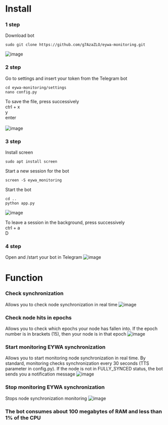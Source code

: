 # Install 
### 1 step
Download bot
```
sudo git clone https://github.com/g7AzaZLO/eywa-monitoring.git
```
![image](https://github.com/g7AzaZLO/eywa-monitoring/assets/59707245/264673fb-437c-4043-a905-1548affc682d)
### 2 step
Go to settings and insert your token from the Telegram bot
```
cd eywa-monitoring/settings
nano config.py
```
To save the file, press successively<br />
ctrl + x<br />
y<br />
enter<br />
<br />
![image](https://github.com/g7AzaZLO/eywa-monitoring/assets/59707245/c32a19bc-208a-43a6-a541-0494b5c681f5)

### 3 step
Install screen
```
sudo apt install screen
```
Start a new session for the bot
```
screen -S eywa_monitoring
```
Start the bot
```
cd ..
python app.py
```
![image](https://github.com/g7AzaZLO/eywa-monitoring/assets/59707245/d641d9af-0f36-4b4e-ba75-dd183ee8cee1)

To leave a session in the background, press successively <br />
ctrl + a<br />
D<br />

### 4 step
Open and /start your bot in Telegram
![image](https://github.com/g7AzaZLO/eywa-monitoring/assets/59707245/6ce138c9-7f48-44e5-a80b-92d6cec69e06)

# Function
### Check synchronization
Allows you to check node synchronization in real time
![image](https://github.com/g7AzaZLO/eywa-monitoring/assets/59707245/81eef59a-e8f6-4b05-b944-171ad3d43050)
### Check node hits in epochs
Allows you to check which epochs your node has fallen into. If the epoch number is in brackets (15), then your node is in that epoch
![image](https://github.com/g7AzaZLO/eywa-monitoring/assets/59707245/09f526b7-d728-4aed-8042-fc2640eabf01)
### Start monitoring EYWA synchronization
Allows you to start monitoring node synchronization in real time. By standard, monitoring checks synchronization every 30 seconds (TTS parameter in config.py). If the node is not in FULLY_SYNCED status, the bot sends you a notification message
![image](https://github.com/g7AzaZLO/eywa-monitoring/assets/59707245/9d4fd0a7-fd94-4cce-9083-e22904de8e49)
### Stop monitoring EYWA synchronization
Stops node synchronization monitoring
![image](https://github.com/g7AzaZLO/eywa-monitoring/assets/59707245/950aebd4-12f1-4cac-bc26-d7f6020dab55)
### The bot consumes about 100 megabytes of RAM and less than 1% of the CPU
